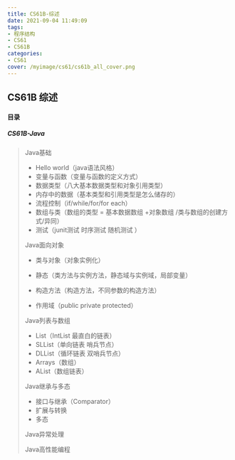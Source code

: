 ```yaml
---
title: CS61B-综述
date: 2021-09-04 11:49:09
tags:
- 程序结构
- CS61
- CS61B
categories:
- CS61
cover: /myimage/cs61/cs61b_all_cover.png
---
```


## CS61B 综述

#### 目录

##### CS61B-Java

>Java基础
>
>* Hello world（java语法风格）
>* 变量与函数（变量与函数的定义方式）
>* 数据类型（八大基本数据类型和对象引用类型）
>* 内存中的数据（基本类型和引用类型是怎么储存的）
>* 流程控制（if/while/for/for each）
>* 数组与类（数组的类型  = 基本数据数组 +对象数组  /类与数组的创建方式/异同）
>* 测试（junit测试  时序测试  随机测试 ）
>
>Java面向对象
>
>* 类与对象（对象实例化）
>
>* 静态（类方法与实例方法，静态域与实例域，局部变量）
>* 构造方法（构造方法，不同参数的构造方法）
>* 作用域（public  private  protected）
>
>Java列表与数组
>
>* List（IntList 最直白的链表）
>* SLList（单向链表  哨兵节点）
>* DLList（循环链表 双哨兵节点）
>* Arrays（数组）
>* AList（数组链表）
>
>Java继承与多态
>
>* 接口与继承（Comparator）
>* 扩展与转换
>* 多态
>
>Java异常处理
>
>Java高性能编程
